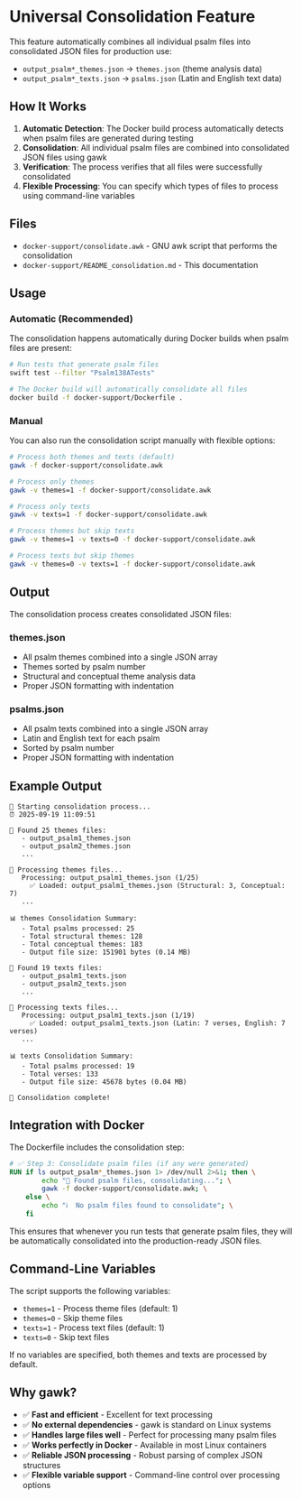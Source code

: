 # Universal Consolidation Feature

This feature automatically combines all individual psalm files into consolidated JSON files for production use:

- `output_psalm*_themes.json` → `themes.json` (theme analysis data)
- `output_psalm*_texts.json` → `psalms.json` (Latin and English text data)

## How It Works

1. **Automatic Detection**: The Docker build process automatically detects when psalm files are generated during testing
2. **Consolidation**: All individual psalm files are combined into consolidated JSON files using gawk
3. **Verification**: The process verifies that all files were successfully consolidated
4. **Flexible Processing**: You can specify which types of files to process using command-line variables

## Files

- `docker-support/consolidate.awk` - GNU awk script that performs the consolidation
- `docker-support/README_consolidation.md` - This documentation

## Usage

### Automatic (Recommended)

The consolidation happens automatically during Docker builds when psalm files are present:

```bash
# Run tests that generate psalm files
swift test --filter "Psalm138ATests"

# The Docker build will automatically consolidate all files
docker build -f docker-support/Dockerfile .
```

### Manual

You can also run the consolidation script manually with flexible options:

```bash
# Process both themes and texts (default)
gawk -f docker-support/consolidate.awk

# Process only themes
gawk -v themes=1 -f docker-support/consolidate.awk

# Process only texts
gawk -v texts=1 -f docker-support/consolidate.awk

# Process themes but skip texts
gawk -v themes=1 -v texts=0 -f docker-support/consolidate.awk

# Process texts but skip themes
gawk -v themes=0 -v texts=1 -f docker-support/consolidate.awk
```

## Output

The consolidation process creates consolidated JSON files:

### themes.json

- All psalm themes combined into a single JSON array
- Themes sorted by psalm number
- Structural and conceptual theme analysis data
- Proper JSON formatting with indentation

### psalms.json

- All psalm texts combined into a single JSON array
- Latin and English text for each psalm
- Sorted by psalm number
- Proper JSON formatting with indentation

## Example Output

```
🚀 Starting consolidation process...
⏰ 2025-09-19 11:09:51

📁 Found 25 themes files:
   - output_psalm1_themes.json
   - output_psalm2_themes.json
   ...

🔄 Processing themes files...
   Processing: output_psalm1_themes.json (1/25)
     ✅ Loaded: output_psalm1_themes.json (Structural: 3, Conceptual: 7)
   ...

📊 themes Consolidation Summary:
   - Total psalms processed: 25
   - Total structural themes: 128
   - Total conceptual themes: 183
   - Output file size: 151901 bytes (0.14 MB)

📁 Found 19 texts files:
   - output_psalm1_texts.json
   - output_psalm2_texts.json
   ...

🔄 Processing texts files...
   Processing: output_psalm1_texts.json (1/19)
     ✅ Loaded: output_psalm1_texts.json (Latin: 7 verses, English: 7 verses)
   ...

📊 texts Consolidation Summary:
   - Total psalms processed: 19
   - Total verses: 133
   - Output file size: 45678 bytes (0.04 MB)

🎉 Consolidation complete!
```

## Integration with Docker

The Dockerfile includes the consolidation step:

```dockerfile
# ✅ Step 3: Consolidate psalm files (if any were generated)
RUN if ls output_psalm*_themes.json 1> /dev/null 2>&1; then \
        echo "📁 Found psalm files, consolidating..."; \
        gawk -f docker-support/consolidate.awk; \
    else \
        echo "ℹ️  No psalm files found to consolidate"; \
    fi
```

This ensures that whenever you run tests that generate psalm files, they will be automatically consolidated into the production-ready JSON files.

## Command-Line Variables

The script supports the following variables:

- `themes=1` - Process theme files (default: 1)
- `themes=0` - Skip theme files
- `texts=1` - Process text files (default: 1)
- `texts=0` - Skip text files

If no variables are specified, both themes and texts are processed by default.

## Why gawk?

- ✅ **Fast and efficient** - Excellent for text processing
- ✅ **No external dependencies** - gawk is standard on Linux systems
- ✅ **Handles large files well** - Perfect for processing many psalm files
- ✅ **Works perfectly in Docker** - Available in most Linux containers
- ✅ **Reliable JSON processing** - Robust parsing of complex JSON structures
- ✅ **Flexible variable support** - Command-line control over processing options
